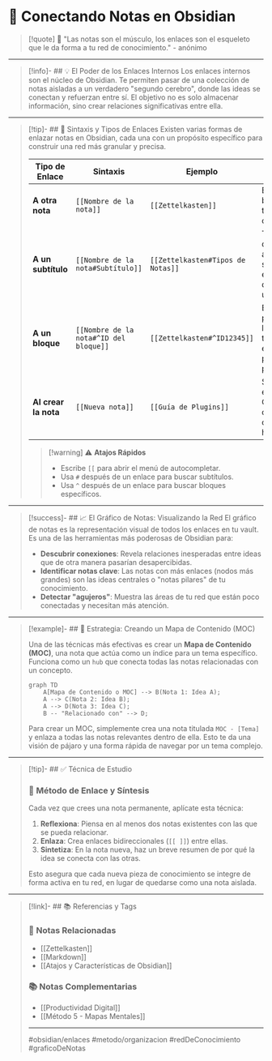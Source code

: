 # 🔗 Conectando Notas en Obsidian

> [!quote] 🧠 "Las notas son el músculo, los enlaces son el esqueleto que le da forma a tu red de conocimiento." - anónimo

---

> [!info]- ## 💡 El Poder de los Enlaces Internos
> Los enlaces internos son el núcleo de Obsidian. Te permiten pasar de una colección de notas aisladas a un verdadero "segundo cerebro", donde las ideas se conectan y refuerzan entre sí. El objetivo no es solo almacenar información, sino crear relaciones significativas entre ella.

---

> [!tip]- ## 📝 Sintaxis y Tipos de Enlaces
> Existen varias formas de enlazar notas en Obsidian, cada una con un propósito específico para construir una red más granular y precisa.
>
> | Tipo de Enlace | Sintaxis | Ejemplo | Descripción |
> |---|---|---|---|
> | **A otra nota** | `[[Nombre de la nota]]` | `[[Zettelkasten]]` | Enlace básico que te lleva a otra nota. |
> | **A un subtítulo** | `[[Nombre de la nota#Subtítulo]]` | `[[Zettelkasten#Tipos de Notas]]` | Te lleva directamente a una sección específica dentro de una nota. |
> | **A un bloque** | `[[Nombre de la nota#^ID del bloque]]` | `[[Zettelkasten#^ID12345]]` | Enlace a un párrafo o línea de texto específica, perfecto para citas. |
> | **Al crear la nota** | `[[Nueva nota]]` | `[[Guía de Plugins]]` | Si la nota no existe, Obsidian te ofrece crearla al hacer clic. |
>
> > [!warning] ⚠️ **Atajos Rápidos**
> > - Escribe `[[` para abrir el menú de autocompletar.
> > - Usa `#` después de un enlace para buscar subtítulos.
> > - Usa `^` después de un enlace para buscar bloques específicos.

---

> [!success]- ## 📈 El Gráfico de Notas: Visualizando la Red
> El gráfico de notas es la representación visual de todos los enlaces en tu vault. Es una de las herramientas más poderosas de Obsidian para:
>
> * **Descubrir conexiones**: Revela relaciones inesperadas entre ideas que de otra manera pasarían desapercibidas.
> * **Identificar notas clave**: Las notas con más enlaces (nodos más grandes) son las ideas centrales o "notas pilares" de tu conocimiento.
> * **Detectar "agujeros"**: Muestra las áreas de tu red que están poco conectadas y necesitan más atención.

---

> [!example]- ## 🧠 Estrategia: Creando un Mapa de Contenido (MOC)
>
> Una de las técnicas más efectivas es crear un **Mapa de Contenido (MOC)**, una nota que actúa como un índice para un tema específico. Funciona como un `hub` que conecta todas las notas relacionadas con un concepto.
>
> ```mermaid
> graph TD
>     A[Mapa de Contenido o MOC] --> B(Nota 1: Idea A);
>     A --> C(Nota 2: Idea B);
>     A --> D(Nota 3: Idea C);
>     B -- "Relacionado con" --> D;
> ```
>
> Para crear un MOC, simplemente crea una nota titulada `MOC - [Tema]` y enlaza a todas las notas relevantes dentro de ella. Esto te da una visión de pájaro y una forma rápida de navegar por un tema complejo.

---

> [!tip]- ## ✅ Técnica de Estudio
>
> ### 🎯 **Método de Enlace y Síntesis**
>
> Cada vez que crees una nota permanente, aplícate esta técnica:
>
> 1.  **Reflexiona**: Piensa en al menos dos notas existentes con las que se pueda relacionar.
> 2.  **Enlaza**: Crea enlaces bidireccionales (`[[ ]]`) entre ellas.
> 3.  **Sintetiza**: En la nota nueva, haz un breve resumen de por qué la idea se conecta con las otras.
>
> Esto asegura que cada nueva pieza de conocimiento se integre de forma activa en tu red, en lugar de quedarse como una nota aislada.

---

> [!link]- ## 📚 Referencias y Tags
>
> ### 🔗 Notas Relacionadas
>
> * [[Zettelkasten]]
> * [[Markdown]]
> * [[Atajos y Características de Obsidian]]
>
> ### 📚 Notas Complementarias
>
> * [[Productividad Digital]]
> * [[Método 5 - Mapas Mentales]]
>
> ---
>
> #obsidian/enlaces #metodo/organizacion #redDeConocimiento #graficoDeNotas